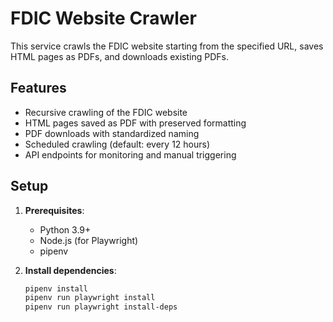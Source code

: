 # FDIC Website Crawler

This service crawls the FDIC website starting from the specified URL, saves HTML pages as PDFs, and downloads existing PDFs.

## Features

- Recursive crawling of the FDIC website
- HTML pages saved as PDF with preserved formatting
- PDF downloads with standardized naming
- Scheduled crawling (default: every 12 hours)
- API endpoints for monitoring and manual triggering

## Setup

1. **Prerequisites**:
   - Python 3.9+
   - Node.js (for Playwright)
   - pipenv

2. **Install dependencies**:
   ```bash
   pipenv install
   pipenv run playwright install
   pipenv run playwright install-deps